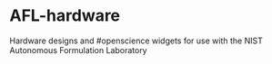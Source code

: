 # AFL-hardware
Hardware designs and #openscience widgets for use with the NIST Autonomous Formulation Laboratory
